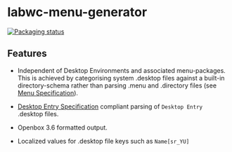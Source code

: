 # labwc-menu-generator
[![Packaging status](https://repology.org/badge/vertical-allrepos/labwc-menu-generator.svg)](https://repology.org/project/labwc-menu-generator/versions)
## Features

- Independent of Desktop Environments and associated menu-packages.  This is
  achieved by categorising system .desktop files against a built-in
  directory-schema rather than parsing .menu and .directory files (see
  [Menu Specification]).

- [Desktop Entry Specification] compliant parsing of `Desktop Entry` .desktop
  files.

- Openbox 3.6 formatted output.

- Localized values for .desktop file keys such as `Name[sr_YU]`

[Desktop Entry Specification]: https://specifications.freedesktop.org/desktop-entry-spec/desktop-entry-spec-1.1.html
[Menu Specification]: https://specifications.freedesktop.org/menu-spec/menu-spec-1.0.html

